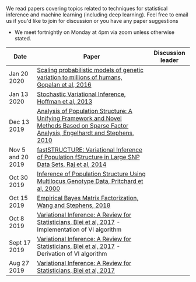 We read papers covering topics related to techniques for statistical inference and machine learning (including deep learning). Feel free to email us if you'd like to join for discussion or you have any paper suggestions

* We meet fortnightly on Monday at 4pm via zoom unless otherwise stated.

| Date        | Paper  | Discussion leader |
| ------------|-----------------------|-----------------------|
|Jan 20 2020 | [Scaling probabilistic models of genetic variation to millions of humans, Gopalan et al, 2016](https://www.nature.com/articles/ng.3710)| |
|Jan 13 2020 | [Stochastic Variational Inference, Hoffman et al, 2013](http://jmlr.org/papers/volume14/hoffman13a/hoffman13a.pdf)| |
|Dec 13 2019 | [Analysis of Population Structure: A Unifying Framework and Novel Methods Based on Sparse Factor Analysis, Engelhardt and Stephens, 2010](https://journals.plos.org/plosgenetics/article?id=10.1371/journal.pgen.1001117)| |
|Nov 5 and 20 2019 | [fastSTRUCTURE: Variational Inference of Population fStructure in Large SNP Data Sets, Raj et al, 2014](https://www.genetics.org/content/197/2/573.short)| |
|Oct 30 2019 | [Inference of Population Structure Using Multilocus Genotype Data, Pritchard et al, 2000](https://www.genetics.org/content/155/2/945)| |
|Oct 15 2019 | [Empirical Bayes Matrix Factorization, Wang and Stephens, 2018](https://arxiv.org/abs/1802.06931)| |
|Oct 8 2019 | [Variational Inference: A Review for Statisticians, Blei et al, 2017](https://www.tandfonline.com/doi/abs/10.1080/01621459.2017.1285773?journalCode=uasa20) - Implementation of VI algorithm| |
|Sept 17 2019 | [Variational Inference: A Review for Statisticians, Blei et al, 2017](https://www.tandfonline.com/doi/abs/10.1080/01621459.2017.1285773?journalCode=uasa20) - Derivation of VI algorithm| |
|Aug 27 2019 | [Variational Inference: A Review for Statisticians, Blei et al, 2017](https://www.tandfonline.com/doi/abs/10.1080/01621459.2017.1285773?journalCode=uasa20)| |
